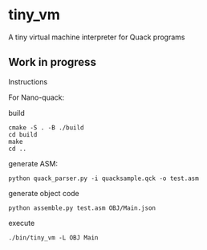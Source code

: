 # tiny_vm
A tiny virtual machine interpreter for Quack programs

## Work in progress

Instructions


For Nano-quack:

build 
```
cmake -S . -B ./build
cd build
make
cd ..
```

generate ASM:
```
python quack_parser.py -i quacksample.qck -o test.asm
```
generate object code
``` 
python assemble.py test.asm OBJ/Main.json
```
execute
```
./bin/tiny_vm -L OBJ Main
```
